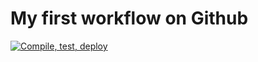 # My first workflow on Github

[![Compile, test, deploy](https://github.com/cccheeminnn/vttppafday22-giphy/actions/workflows/main.yaml/badge.svg)](https://github.com/cccheeminnn/vttppafday22-giphy/actions/workflows/main.yaml)